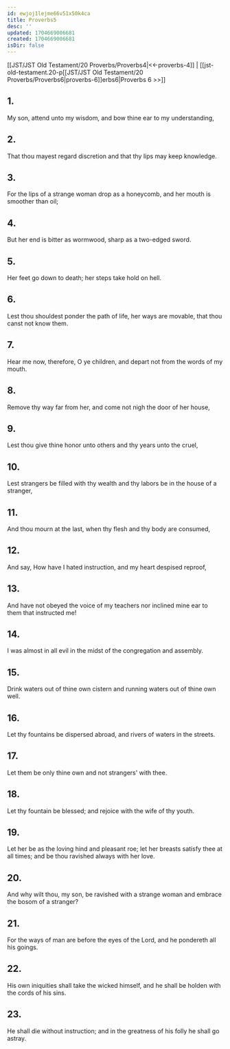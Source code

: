 ```yaml
---
id: ewjoj1lejme66v51x50k4ca
title: Proverbs5
desc: ''
updated: 1704669006681
created: 1704669006681
isDir: false
---
```

[[JST/JST Old Testament/20 Proverbs/Proverbs4|<<-proverbs-4]] | [[jst-old-testament.20-p[[JST/JST Old Testament/20 Proverbs/Proverbs6|proverbs-6]]erbs6|Proverbs 6 >>]]
## 1.
My son, attend unto my wisdom, and bow thine ear to my understanding,
## 2.
That thou mayest regard discretion and that thy lips may keep knowledge.
## 3.
For the lips of a strange woman drop as a honeycomb, and her mouth is smoother than oil;
## 4.
But her end is bitter as wormwood, sharp as a two-edged sword.
## 5.
Her feet go down to death; her steps take hold on hell.
## 6.
Lest thou shouldest ponder the path of life, her ways are movable, that thou canst not know them.
## 7.
Hear me now, therefore, O ye children, and depart not from the words of my mouth.
## 8.
Remove thy way far from her, and come not nigh the door of her house,
## 9.
Lest thou give thine honor unto others and thy years unto the cruel,
## 10.
Lest strangers be filled with thy wealth and thy labors be in the house of a stranger,
## 11.
And thou mourn at the last, when thy flesh and thy body are consumed,
## 12.
And say, How have I hated instruction, and my heart despised reproof,
## 13.
And have not obeyed the voice of my teachers nor inclined mine ear to them that instructed me!
## 14.
I was almost in all evil in the midst of the congregation and assembly.
## 15.
Drink waters out of thine own cistern and running waters out of thine own well.
## 16.
Let thy fountains be dispersed abroad, and rivers of waters in the streets.
## 17.
Let them be only thine own and not strangers\' with thee.
## 18.
Let thy fountain be blessed; and rejoice with the wife of thy youth.
## 19.
Let her be as the loving hind and pleasant roe; let her breasts satisfy thee at all times; and be thou ravished always with her love.
## 20.
And why wilt thou, my son, be ravished with a strange woman and embrace the bosom of a stranger?
## 21.
For the ways of man are before the eyes of the Lord, and he pondereth all his goings.
## 22.
His own iniquities shall take the wicked himself, and he shall be holden with the cords of his sins.
## 23.
He shall die without instruction; and in the greatness of his folly he shall go astray.


